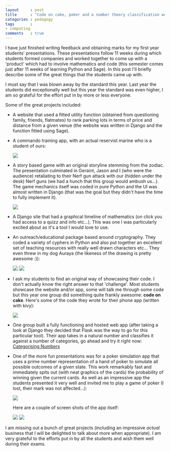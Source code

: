 ```yaml
---
layout     : post
title      : "Code on cake, poker and a number theory classification web app"
categories : pedagogy
tags       :
- computing
comments   : true
---
```


I have just finished writing feedback and obtaining marks for my first year
students' presentations. These presentations follow 11 weeks during which
students formed companies and worked together to come up with a 'product' which
had to involve mathematics and code (this semester comes just after 11 weeks of
learning Python and Sage). In this post I'll briefly describe some of the great
things that the students came up with.

I must say that I was blown away by the standard this year. Last year the
students did exceptionally well but this year the standard was even higher, I am
so grateful for the effort put in by more or less everyone.

Some of the great projects included:

- A website that used a fitted utility function (obtained from questioning
  family, friends, flatmates) to rank parking lots in terms of price and
  distance from a given venue (the website was written in Django and the
  function fitted using Sage).

- A commando training app, with an actual reservist marine who is a student
  of ours:

    ![]({{site.baseurl}}/assets/images/venture.jpg)

- A story based game with an original storyline stemming from the zodiac. The
  presentation culminated in Geraint, Jason and I (who were the audience)
  retaliating to their Nerf gun attack with our (hidden under the desk) Nerf guns (we had a hunch
  that this group would ambush us...). The game mechanics itself was coded in
  pure Python and the UI was almost written in Django (that
  was the goal but they didn't have the time to fully implement it).

    ![]({{site.baseurl}}/assets/images/cardiff_elite_four.jpg)

- A Django site that had a graphical timeline of mathematics (on click you had
  access to a quizz and info etc...). This was one I was
  particularly excited about as it's a tool I would love to use.

- An outreach/educational package based around cryptography. They coded a
  variety of cyphers in Python and also put together an excellent set of
  teaching resources with really well drawn characters etc... They even threw in
  my dog Auraya (the likeness of the drawing is pretty awesome :)):

    ![]({{site.baseurl}}/assets/images/cryptogram.jpg)
    ![]({{site.baseurl}}/assets/images/auraya.jpg)

- I ask my students to find an original way of showcasing their code. I don't
  actually know the right answer to that 'challenge'. Most students showcase the
  website and/or app, some will talk me through some code but this year one
  group did something quite frankly awesome: **code on cake**. Here's some of
  the code they wrote for their phone app (written with kivy):

    ![]({{site.baseurl}}/assets/images/-1_cake.jpg)

- One group built a fully functioning and hosted web app (after taking a look at
  Django they decided that Flask was the way to go for this particular tool).
  Their app takes in a natural number and classifies it against a number of
  categories, go ahead and try it right now: [Categorising Numbers](http://jayrobertvos.pythonanywhere.com/)

- One of the more fun presentations was for a poker simulation app that uses a
  prime number representation of a hand of poker to simulate all possible
  outcomes of a given state. This work remarkably fast and immediately spits out
  (with neat graphics of the cards) the probability of winning given the current
  cards. As well as an impressive app the students presented it very well and
  invited me to play a game of poker (I lost, their mark was not affected...):


    ![]({{site.baseurl}}/assets/images/team_super_awesome_funsies_selfie.jpg)

  Here are a couple of screen shots of the app itself:


    ![]({{site.baseurl}}/assets/images/oddson_0.png)
    ![]({{site.baseurl}}/assets/images/oddson_1.png)

I am missing out a bunch of great projects (including an impressive _actual_
business that I will be delighted to talk about more when appropriate). I am
very grateful to the efforts put in by all the students and wish them well
during their exams.
